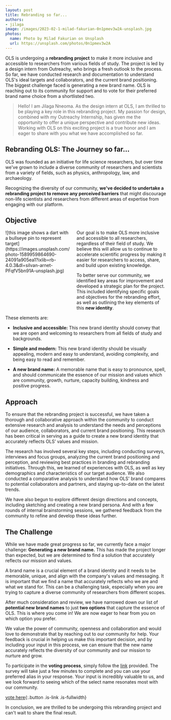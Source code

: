 ```yaml
---
layout: post
title: Rebranding so far...
authors:
- jilaga
image: /images/2023-02-1-milad-fakurian-0n1pmev3w2A-unsplash.jpg
photos:
  name: Photo by Milad Fakurian on Unsplash
  url: https://unsplash.com/photos/0n1pmev3w2A
---
```


OLS is undergoing a **rebranding project** to make it more inclusive and accessible to researchers from various fields of study. The project is led by a design intern from Outreachy, who brings a fresh outlook to the process. So far, we have  conducted research and documentation to understand OLS's ideal targets and collaborators, and the current brand positioning. The biggest challenge faced is generating a new brand name. OLS is reaching out to its community for support and to vote for their preferred brand name choice from a shortlisted two.

> Hello! I am Jilaga Nneoma. As the design intern at OLS, I am thrilled to be playing a key role in this rebranding project. My passion for design, combined with my Outreachy Internship, has given me the opportunity to offer a unique perspective and contribute new ideas. Working with OLS on this exciting project is a true honor and I am eager to share with you what we have accomplished so far. 


## Rebranding OLS: The Journey so far...

OLS was founded as an initiative for life science researchers, but over time we've grown to include a diverse community of researchers and scientists from a variety of fields, such as physics, anthropology, law, and archaeology.

Recognizing the diversity of our community, **we've decided to undertake a rebranding project to remove any perceived barriers** that might discourage non-life scientists and researchers from different areas of expertise from engaging with our platform. 



## Objective


<div class="columns">
  <div class="column is-3" markdown="1">
  ![this image shows a dart with a bullseye pin to represent target](https://images.unsplash.com/photo-1589959864690-24091a905ea1?ixlib=rb-4.0.3&dl=silvan-arnet-PFqfV5bn91A-unsplash.jpg)
  </div>
  <div class="column" markdown="1">
Our goal is to make OLS more inclusive and accessible to all researchers, regardless of their field of study. We believe this will allow us to continue to accelerate scientific progress by making it easier for researchers to access, share, and build upon existing knowledge.

To better serve our community, we identified key areas for improvement and developed a strategic plan for the project. This included identifying specific goals and objectives for the rebranding effort, as well as outlining the key elements of this **new identity**.
  </div>
</div>
These elements are:

- **Inclusive and accessible:** This new brand identity should convey that we are open and welcoming to researchers from all fields of study and backgrounds.

- **Simple and modern:** This new brand identity should be visually appealing, modern and easy to understand, avoiding complexity, and being easy to read and remember.

- **A new brand name:** A memorable name that is easy to pronounce, spell, and should communicate the essence of our mission and values which are community, growth, nurture, capacity building, kindness and positive progress.



## Approach


To ensure that the rebranding project is successful, we have taken a thorough and collaborative approach within the community to conduct extensive research and analysis to understand the needs and perceptions of our audience, collaborators, and current brand positioning. This research has been critical in serving as a guide to create a new brand identity that accurately reflects OLS’ values and mission.

The research has involved several key steps, including conducting surveys, interviews and focus groups, analyzing the current brand positioning and perception, and reviewing best practices in branding and rebranding initiatives. Through this, we learned of experiences with OLS, as well as key demographics and characteristics of our target audience. We also conducted a comparative analysis to understand how OLS' brand compares to potential collaborators and partners, and staying up-to-date on the latest trends.

We have also begun to explore different design directions and concepts, including sketching and creating a new brand persona. And with a few rounds of internal brainstorming sessions, we gathered feedback from the community to refine and develop these ideas further.



## The Challenge


While we have made great progress so far, we currently face a major challenge: **Generating a new brand name.** This has made the project longer than expected, but we are determined to find a solution that accurately reflects our mission and values.

A brand name is a crucial element of a brand identity and it needs to be memorable, unique, and align with the company's values and messaging. It is important that we find a name that accurately reflects who we are and what we stand for. This can be a challenging task, especially when you are trying to capture a diverse community of researchers from different scopes.

After much consideration and review, we have narrowed down our list of **potential new brand names** to just **two options** that capture the essence of OLS.
This is where you come in! We are now eager to hear from you on which option you prefer.

We value the power of community, openness and collaboration and would love to demonstrate that by  reaching out to our community for help. Your feedback is crucial in helping us make this important decision, and by including your input in this process, we can ensure that the new name accurately reflects the diversity of our community and our mission to nurture and grow.

To participate in the **voting process**, simply follow the [link](https://voteupapp.com/shared/B7yJUuS6F) provided. The survey will take just a few minutes to complete and you can use your preferred alias in your response. Your input is incredibly valuable to us, and we look forward to seeing which of the select name resonates most with our community.

[vote here](https://voteupapp.com/shared/B7yJUuS6F){:.button .is-link .is-fullwidth}
 
In conclusion, we are thrilled to be undergoing this rebranding project and can't wait to share the final result.

